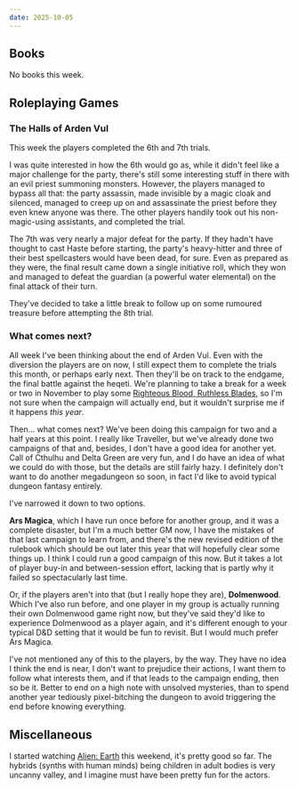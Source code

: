 ```yaml
---
date: 2025-10-05
---
```


## Books

No books this week.


## Roleplaying Games

### The Halls of Arden Vul

This week the players completed the 6th and 7th trials.

I was quite interested in how the 6th would go as, while it didn't feel like a
major challenge for the party, there's still some interesting stuff in there
with an evil priest summoning monsters.  However, the players managed to bypass
all that: the party assassin, made invisible by a magic cloak and silenced,
managed to creep up on and assassinate the priest before they even knew anyone
was there.  The other players handily took out his non-magic-using assistants,
and completed the trial.

The 7th was very nearly a major defeat for the party.  If they hadn't have
thought to cast Haste before starting, the party's heavy-hitter and three of
their best spellcasters would have been dead, for sure.  Even as prepared as
they were, the final result came down a single initiative roll, which they won
and managed to defeat the guardian (a powerful water elemental) on the final
attack of their turn.

They've decided to take a little break to follow up on some rumoured treasure
before attempting the 8th trial.

### What comes next?

All week I've been thinking about the end of Arden Vul.  Even with the diversion
the players are on now, I still expect them to complete the trials this month,
or perhaps early next.  Then they'll be on track to the endgame, the final
battle against the heqeti.  We're planning to take a break for a week or two in
November to play some [Righteous Blood, Ruthless Blades][], so I'm not sure when
the campaign will actually end, but it wouldn't surprise me if it happens *this
year*.

Then... what comes next?  We've been doing this campaign for two and a half
years at this point.  I really like Traveller, but we've already done two
campaigns of that and, besides, I don't have a good idea for another yet.  Call
of Cthulhu and Delta Green are very fun, and I do have an idea of what we could
do with those, but the details are still fairly hazy.  I definitely don't want
to do another megadungeon so soon, in fact I'd like to avoid typical dungeon
fantasy entirely.

I've narrowed it down to two options.

**Ars Magica**, which I have run once before for another group, and it was a
complete disaster, but I'm a much better GM now, I have the mistakes of that
last campaign to learn from, and there's the new revised edition of the rulebook
which should be out later this year that will hopefully clear some things up.  I
think I could run a good campaign of this now.  But it takes a lot of player
buy-in and between-session effort, lacking that is partly why it failed so
spectacularly last time.

Or, if the players aren't into that (but I really hope they are),
**Dolmenwood**.  Which I've also run before, and one player in my group is
actually running their own Dolmenwood game right now, but they've said they'd
like to experience Dolmenwood as a player again, and it's different enough to
your typical D&D setting that it would be fun to revisit.  But I would much
prefer Ars Magica.

I've not mentioned any of this to the players, by the way.  They have no idea I
think the end is near, I don't want to prejudice their actions, I want them to
follow what interests them, and if that leads to the campaign ending, then so be
it.  Better to end on a high note with unsolved mysteries, than to spend another
year tediously pixel-bitching the dungeon to avoid triggering the end before
knowing everything.

[Righteous Blood, Ruthless Blades]: https://www.youtube.com/watch?v=i9-pC3TisEA


## Miscellaneous

I started watching [Alien: Earth][] this weekend, it's pretty good so far.  The
hybrids (synths with human minds) being children in adult bodies is very uncanny
valley, and I imagine must have been pretty fun for the actors.

[Alien: Earth]: https://en.wikipedia.org/wiki/Alien:_Earth
